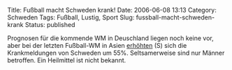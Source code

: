 Title: Fußball macht Schweden krank!
Date: 2006-06-08 13:13
Category: Schweden
Tags: Fußball, Lustig, Sport
Slug: fussball-macht-schweden-krank
Status: published

Prognosen für die kommende WM in Deuschland liegen noch keine vor, aber
bei der letzten Fußball-WM in Asien
[erhöhten](http://www.sr.se/cgi-bin/uppland/nyheter/artikel.asp?artikel=874116)
(S) sich die Krankmeldungen von Schweden um 55%. Seltsamerweise sind nur
Männer betroffen. Ein Heilmittel ist nicht bekannt.

